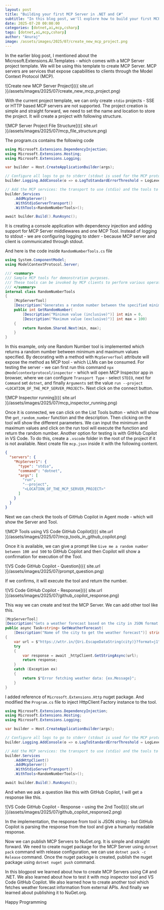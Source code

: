```yaml
---
layout: post
title: "Building your first MCP Server in .NET and C#"
subtitle: "In this blog post, we'll explore how to build your first MCP server in .NET and C#"
date: 2025-07-20 00:00:00
categories: [dotnet,ai,mcp,csharp]
tags: [dotnet,ai,mcp,csharp]
author: "Anuraj"
image: /assets/images/2025/07/create_new_mcp_project.png
---
```


In the earlier blog post, I mentioned about the Microsoft.Extensions.AI.Templates - which comes with a MCP Server project template. We will be using this template to create MCP Server. MCP servers are services that expose capabilities to clients through the Model Context Protocol (MCP).

![Create new MCP Server Project]({{ site.url }}/assets/images/2025/07/create_new_mcp_project.png)

With the current project template, we can only create `stdio` projects - SSE or HTTP based MCP servers are not supported. The project creation is simple and straight forward, we need to set the name and location to store the project. It will create a project with following structure.

![MCP Server Project File Structure]({{ site.url }}/assets/images/2025/07/mcp_file_structure.png)

The program.cs contains the following code

```csharp
using Microsoft.Extensions.DependencyInjection;
using Microsoft.Extensions.Hosting;
using Microsoft.Extensions.Logging;

var builder = Host.CreateApplicationBuilder(args);

// Configure all logs to go to stderr (stdout is used for the MCP protocol messages).
builder.Logging.AddConsole(o => o.LogToStandardErrorThreshold = LogLevel.Trace);

// Add the MCP services: the transport to use (stdio) and the tools to register.
builder.Services
    .AddMcpServer()
    .WithStdioServerTransport()
    .WithTools<RandomNumberTools>();

await builder.Build().RunAsync();
```

It is creating a console application with dependency injection and adding support for MCP Server middlewares and one MCP Tool. Instead of logging to stdout - we are configuring logging to stderr - because MCP server and client is communicated through stdout.

And here is the code inside `RandomNumberTools.cs` file

```csharp
using System.ComponentModel;
using ModelContextProtocol.Server;

/// <summary>
/// Sample MCP tools for demonstration purposes.
/// These tools can be invoked by MCP clients to perform various operations.
/// </summary>
internal class RandomNumberTools
{
    [McpServerTool]
    [Description("Generates a random number between the specified minimum and maximum values.")]
    public int GetRandomNumber(
        [Description("Minimum value (inclusive)")] int min = 0,
        [Description("Maximum value (exclusive)")] int max = 100)
    {
        return Random.Shared.Next(min, max);
    }
}
```

In this example, only one Random Number tool is implemented which returns a random number between minimum and maximum values specified. By decorating with a method with `McpServerTool` attribute will expose the method as MCP tool - which LLMs can be consumed. For testing the server - we can first run this command `npx @modelcontextprotocol/inspector` - which will open MCP Inspector app in browser, where we can configure `Transport Type` - select `STDIO`, next for `Command` set `dotnet`, and finally `Arguments` set the value `run --project <LOCATION_OF_THE_MCP_SERVER_PROJECT>`. Next click on the connect button.

![MCP Inspector running]({{ site.url }}/assets/images/2025/07/mcp_inspector_running.png)

Once it is connected, we can click on the List Tools button - which will show the `get_random_number` function and the description. Then clicking on the tool will show the different parameters. We can input the minimum and maximum values and click on the run tool will execute the function and return the random number. Another option for testing is with GitHub Copilot in VS Code. To do this, create a `.vscode` folder in the root of the project if it is not available. Next create file `mcp.json` inside it with the following content.

```json
{
  "servers": {
    "McpServer1": {
      "type": "stdio",
      "command": "dotnet",
      "args": [
        "run",
        "--project",
        "<LOCATION_OF_THE_MCP_SERVER_PROJECT>"
      ]
    }
  }
}
```
Next we can check the tools of GitHub Copilot in Agent mode - which will show the Server and Tool.

![MCP Tools using VS Code GitHub Copilot]({{ site.url }}/assets/images/2025/07/mcp_tools_in_github_copilot.png)

Once it is available, we can give a prompt like `Give me a random number between 100 and 500` to GitHub Copilot and then Copilot will show a confirmation for execution of the Tool. 

![VS Code GitHub Copilot - Question]({{ site.url }}/assets/images/2025/07/prompt_question.png)

If we confirms, it will execute the tool and return the number.

![VS Code GitHub Copilot - Response]({{ site.url }}/assets/images/2025/07/github_copilot_response.png)

This way we can create and test the MCP Server. We can add other tool like this.

```csharp
[McpServerTool]
[Description("Gets a weather forecast based on the city in JSON format.")]
public async Task<string> GetWeatherForecast(
    [Description("Name of the city to get the weather forecast")] string city)
{
    var url = $"https://wttr.in/{Uri.EscapeDataString(city)}?format=j1"; // Updated format for JSON response
    try
    {
        var response = await _httpClient.GetStringAsync(url);
        return response;
    }
    catch (Exception ex)
    {
        return $"Error fetching weather data: {ex.Message}";
    }
}
```

I added reference of `Microsoft.Extensions.Http` nuget package. And modified the `Program.cs` file to inject HttpClient Factory instance to the tool.

```csharp
using Microsoft.Extensions.DependencyInjection;
using Microsoft.Extensions.Hosting;
using Microsoft.Extensions.Logging;

var builder = Host.CreateApplicationBuilder(args);

// Configure all logs to go to stderr (stdout is used for the MCP protocol messages).
builder.Logging.AddConsole(o => o.LogToStandardErrorThreshold = LogLevel.Trace);

// Add the MCP services: the transport to use (stdio) and the tools to register.
builder.Services
    .AddHttpClient()
    .AddMcpServer()
    .WithStdioServerTransport()
    .WithTools<RandomNumberTools>();

await builder.Build().RunAsync();
```

And when we ask a question like this with GitHub Copilot, I will get a response like this.

![VS Code GitHub Copilot - Response - using the 2nd Tool]({{ site.url }}/assets/images/2025/07/github_copilot_response2.png)

In the implementation, the response from tool is JSON string - but GitHub Copilot is parsing the response from the tool and give a humanly readable response.

Now we can publish MCP Servers to NuGet.org. It is simple and straight forward. We need to create nuget package for the MCP Server using `dotnet pack` command with release configuration, we can use `dotnet pack -c Release` command. Once the nuget package is created, publish the nuget package using `dotnet nuget push` command.

In this blogpost we learned about how to create MCP Servers using C# and .NET. We also learned about how to test it with mcp inspector tool and VS Code GitHub Copilot. We also learned how to create another tool which fetches weather forecast information from external APIs. And finally we learned about publishing it to NuGet.org.

Happy Programming